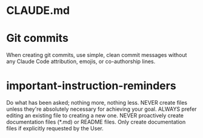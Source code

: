 # CLAUDE.md

# Git commits
When creating git commits, use simple, clean commit messages without any Claude Code attribution, emojis, or co-authorship lines.

# important-instruction-reminders
Do what has been asked; nothing more, nothing less.
NEVER create files unless they're absolutely necessary for achieving your goal.
ALWAYS prefer editing an existing file to creating a new one.
NEVER proactively create documentation files (*.md) or README files. Only create documentation files if explicitly requested by the User.